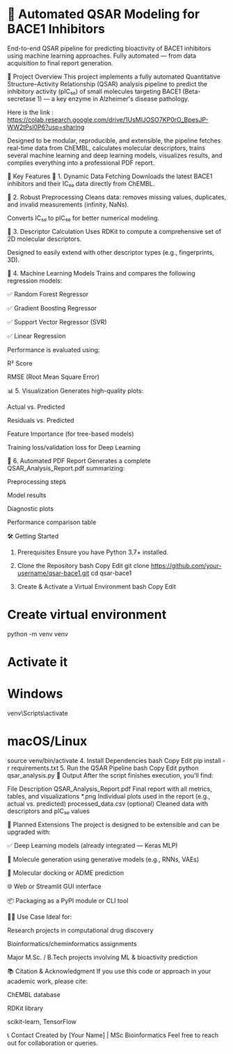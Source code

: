 # 🧬 Automated QSAR Modeling for BACE1 Inhibitors

End-to-end QSAR pipeline for predicting bioactivity of BACE1 inhibitors using machine learning approaches.
Fully automated — from data acquisition to final report generation.

📌 Project Overview
This project implements a fully automated Quantitative Structure–Activity Relationship (QSAR) analysis pipeline to predict the inhibitory activity (pIC₅₀) of small molecules targeting BACE1 (Beta-secretase 1) — a key enzyme in Alzheimer's disease pathology.

Here is the link : https://colab.research.google.com/drive/1UsMlJOSO7KP0rO_BpesJP-WW2tPsl0P6?usp=sharing

Designed to be modular, reproducible, and extensible, the pipeline fetches real-time data from ChEMBL, calculates molecular descriptors, trains several machine learning and deep learning models, visualizes results, and compiles everything into a professional PDF report.

🚀 Key Features
🔄 1. Dynamic Data Fetching
Downloads the latest BACE1 inhibitors and their IC₅₀ data directly from ChEMBL.

🧹 2. Robust Preprocessing
Cleans data: removes missing values, duplicates, and invalid measurements (infinity, NaNs).

Converts IC₅₀ to pIC₅₀ for better numerical modeling.

🧪 3. Descriptor Calculation
Uses RDKit to compute a comprehensive set of 2D molecular descriptors.

Designed to easily extend with other descriptor types (e.g., fingerprints, 3D).

🤖 4. Machine Learning Models
Trains and compares the following regression models:

✅ Random Forest Regressor

✅ Gradient Boosting Regressor

✅ Support Vector Regressor (SVR)

✅ Linear Regression

Performance is evaluated using:

R² Score

RMSE (Root Mean Square Error)

📊 5. Visualization
Generates high-quality plots:

Actual vs. Predicted

Residuals vs. Predicted

Feature Importance (for tree-based models)

Training loss/validation loss for Deep Learning

📄 6. Automated PDF Report
Generates a complete QSAR_Analysis_Report.pdf summarizing:

Preprocessing steps

Model results

Diagnostic plots

Performance comparison table

🛠️ Getting Started
1. Prerequisites
Ensure you have Python 3.7+ installed.

2. Clone the Repository
bash
Copy
Edit
git clone https://github.com/your-username/qsar-bace1.git
cd qsar-bace1
3. Create & Activate a Virtual Environment
bash
Copy
Edit
# Create virtual environment
python -m venv venv

# Activate it
# Windows
venv\Scripts\activate

# macOS/Linux
source venv/bin/activate
4. Install Dependencies
bash
Copy
Edit
pip install -r requirements.txt
5. Run the QSAR Pipeline
bash
Copy
Edit
python qsar_analysis.py
📁 Output
After the script finishes execution, you'll find:

File	Description
QSAR_Analysis_Report.pdf	Final report with all metrics, tables, and visualizations
*.png	Individual plots used in the report (e.g., actual vs. predicted)
processed_data.csv (optional)	Cleaned data with descriptors and pIC₅₀ values

🔮 Planned Extensions
The project is designed to be extensible and can be upgraded with:

✅ Deep Learning models (already integrated — Keras MLP)

🔬 Molecule generation using generative models (e.g., RNNs, VAEs)

🧬 Molecular docking or ADME prediction

🌐 Web or Streamlit GUI interface

📦 Packaging as a PyPI module or CLI tool

👨‍🔬 Use Case
Ideal for:

Research projects in computational drug discovery

Bioinformatics/cheminformatics assignments

Major M.Sc. / B.Tech projects involving ML & bioactivity prediction

📚 Citation & Acknowledgment
If you use this code or approach in your academic work, please cite:

ChEMBL database

RDKit library

scikit-learn, TensorFlow

📞 Contact
Created by [Your Name] | MSc Bioinformatics
Feel free to reach out for collaboration or queries.
